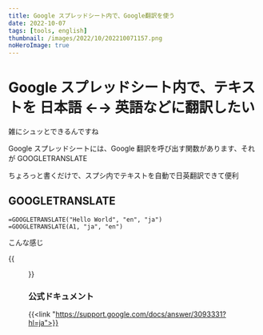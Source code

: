 ```yaml
---
title: Google スプレッドシート内で、Google翻訳を使う
date: 2022-10-07
tags: [tools, english]
thumbnail: /images/2022/10/202210071157.png
noHeroImage: true
---
```


# Google スプレッドシート内で、テキストを 日本語 ←→ 英語などに翻訳したい

雑にシュッとできるんですね

Google スプレッドシートには、Google 翻訳を呼び出す関数があります、それが GOOGLETRANSLATE

ちょろっと書くだけで、スプシ内でテキストを自動で日英翻訳できて便利

## GOOGLETRANSLATE

```
=GOOGLETRANSLATE("Hello World", "en", "ja")
=GOOGLETRANSLATE(A1, "ja", "en")
```

こんな感じ

{{<figure src="/images/2022/10/google-translate.png">}}

### 公式ドキュメント

{{<link "https://support.google.com/docs/answer/3093331?hl=ja">}}

